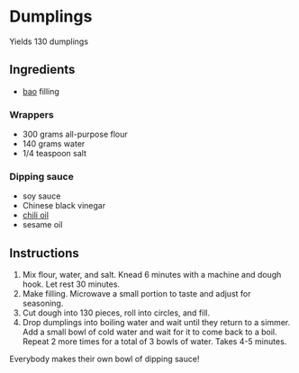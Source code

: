 # Dumplings

Yields 130 dumplings

## Ingredients

- [bao](pan-fried-baozi.md) filling

### Wrappers

- 300 grams all-purpose flour
- 140 grams water
- 1/4 teaspoon salt

### Dipping sauce

- soy sauce
- Chinese black vinegar
- [chili oil](chili-oil.md)
- sesame oil

## Instructions

1. Mix flour, water, and salt. Knead 6 minutes with a machine and dough hook. Let rest 30 minutes.
2. Make filling. Microwave a small portion to taste and adjust for seasoning.
3. Cut dough into 130 pieces, roll into circles, and fill.
4. Drop dumplings into boiling water and wait until they return to a simmer. Add a small bowl of cold water and wait for it to come back to a boil. Repeat 2 more times for a total of 3 bowls of water. Takes 4-5 minutes.

Everybody makes their own bowl of dipping sauce!
